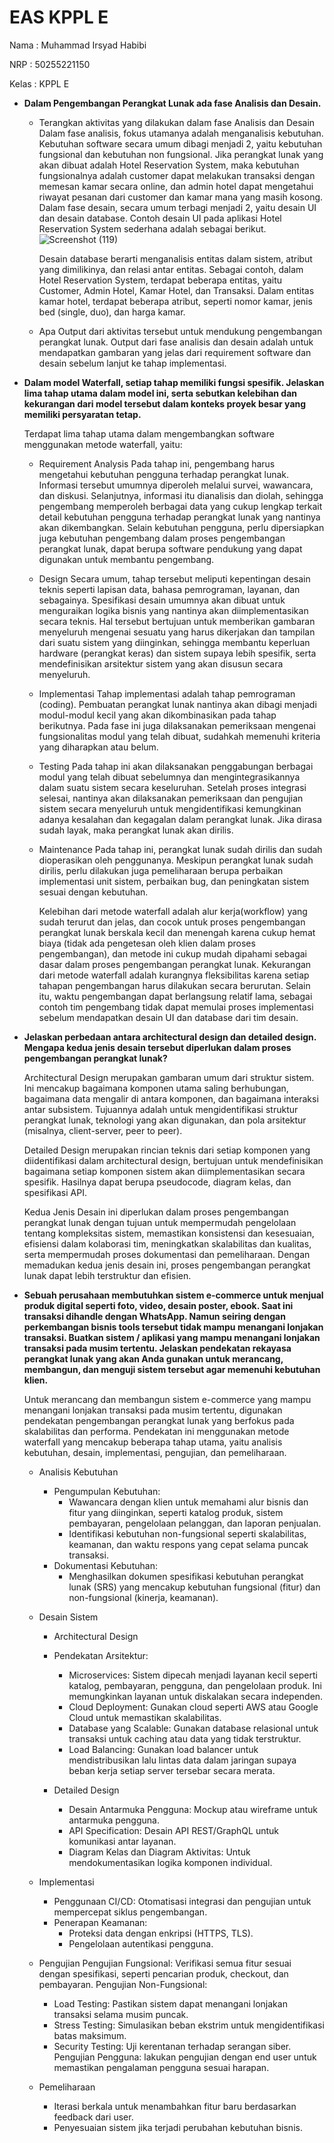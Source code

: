# EAS KPPL E

Nama  : Muhammad Irsyad Habibi

NRP  : 50255221150

Kelas  : KPPL E

- __Dalam Pengembangan Perangkat Lunak ada fase Analisis dan Desain.__
  
   - Terangkan aktivitas yang dilakukan dalam fase Analisis dan Desain
     Dalam fase analisis, fokus utamanya adalah menganalisis kebutuhan. Kebutuhan software secara umum dibagi menjadi 2, yaitu kebutuhan fungsional dan kebutuhan non fungsional. Jika perangkat lunak yang akan dibuat adalah Hotel Reservation System, maka kebutuhan fungsionalnya adalah customer dapat melakukan transaksi dengan memesan kamar secara online, dan admin hotel dapat mengetahui riwayat pesanan dari customer dan kamar mana yang masih kosong.
     Dalam fase desain, secara umum terbagi menjadi 2, yaitu desain UI dan desain database. Contoh desain UI pada aplikasi Hotel Reservation System sederhana adalah sebagai berikut.
     ![Screenshot (119)](https://github.com/user-attachments/assets/df04dc2f-1e24-4a57-a66c-b56da7a2cae0)
     
     Desain database berarti menganalisis entitas dalam sistem, atribut yang dimilikinya, dan relasi antar entitas. Sebagai contoh, dalam Hotel Reservation System, terdapat beberapa entitas, yaitu Customer, Admin Hotel, Kamar Hotel, dan Transaksi. Dalam entitas kamar hotel, terdapat beberapa atribut, seperti nomor kamar, jenis bed (single, duo), dan harga kamar.
   - Apa Output dari aktivitas tersebut untuk mendukung pengembangan perangkat lunak.
     Output dari fase analisis dan desain adalah untuk mendapatkan gambaran yang jelas dari requirement software dan desain sebelum lanjut ke tahap implementasi.

- __Dalam model Waterfall, setiap tahap memiliki fungsi spesifik. Jelaskan lima tahap utama dalam model ini, serta sebutkan kelebihan dan kekurangan dari model tersebut dalam konteks proyek besar yang memiliki persyaratan tetap.__
  
  Terdapat lima tahap utama dalam mengembangkan software menggunakan metode waterfall, yaitu:
  - Requirement Analysis
    Pada tahap ini, pengembang harus mengetahui kebutuhan pengguna terhadap perangkat lunak. Informasi tersebut umumnya diperoleh melalui survei, wawancara, dan diskusi. Selanjutnya, informasi itu dianalisis dan diolah, sehingga pengembang memperoleh berbagai data yang cukup lengkap terkait detail kebutuhan pengguna terhadap perangkat lunak yang nantinya akan dikembangkan. Selain kebutuhan pengguna, perlu dipersiapkan juga kebutuhan pengembang dalam proses pengembangan perangkat lunak, dapat berupa software pendukung yang dapat digunakan untuk membantu pengembang.
  - Design
    Secara umum, tahap tersebut meliputi kepentingan desain teknis seperti lapisan data, bahasa pemrograman, layanan, dan sebagainya. Spesifikasi desain umumnya akan dibuat untuk menguraikan logika bisnis yang nantinya akan diimplementasikan secara teknis. Hal tersebut bertujuan untuk memberikan gambaran menyeluruh mengenai sesuatu yang harus dikerjakan dan tampilan dari suatu sistem yang diinginkan, sehingga membantu keperluan hardware (perangkat keras) dan sistem supaya lebih spesifik, serta mendefinisikan arsitektur sistem yang akan disusun secara menyeluruh.
  - Implementasi
    Tahap implementasi adalah tahap pemrograman (coding). Pembuatan perangkat lunak nantinya akan dibagi menjadi modul-modul kecil yang akan dikombinasikan pada tahap berikutnya. Pada fase ini juga dilaksanakan pemeriksaan mengenai fungsionalitas modul yang telah dibuat, sudahkah memenuhi kriteria yang diharapkan atau belum.
  - Testing
    Pada tahap ini akan dilaksanakan penggabungan berbagai modul yang telah dibuat sebelumnya dan mengintegrasikannya dalam suatu sistem secara keseluruhan. Setelah proses integrasi selesai, nantinya akan dilaksanakan pemeriksaan dan pengujian sistem secara menyeluruh untuk mengidentifikasi kemungkinan adanya kesalahan dan kegagalan dalam perangkat lunak. Jika dirasa sudah layak, maka perangkat lunak akan dirilis.
  - Maintenance
    Pada tahap ini, perangkat lunak sudah dirilis dan sudah dioperasikan oleh penggunanya. Meskipun perangkat lunak sudah dirilis, perlu dilakukan juga pemeliharaan berupa perbaikan implementasi unit sistem, perbaikan bug, dan peningkatan sistem sesuai dengan kebutuhan.

    Kelebihan dari metode waterfall adalah alur kerja(workflow) yang sudah terurut dan jelas, dan cocok untuk proses pengembangan perangkat lunak berskala kecil dan menengah karena cukup hemat biaya (tidak ada pengetesan oleh klien dalam proses pengembangan), dan metode ini cukup mudah dipahami sebagai dasar dalam proses pengembangan perangkat lunak.
    Kekurangan dari metode waterfall adalah kurangnya fleksibilitas karena setiap tahapan pengembangan harus dilakukan secara berurutan. Selain itu, waktu pengembangan dapat berlangsung relatif lama, sebagai contoh tim pengembang tidak dapat memulai proses implementasi sebelum mendapatkan desain UI dan database dari tim desain.
    
- __Jelaskan perbedaan antara architectural design dan detailed design. Mengapa kedua jenis desain tersebut diperlukan dalam proses pengembangan perangkat lunak?__
  
  Architectural Design merupakan gambaran umum dari struktur sistem. Ini mencakup bagaimana komponen utama saling berhubungan, bagaimana data mengalir di antara komponen, dan bagaimana interaksi antar subsistem. Tujuannya adalah untuk mengidentifikasi struktur perangkat lunak, teknologi yang akan digunakan, dan pola arsitektur (misalnya, client-server, peer to peer).

  Detailed Design merupakan rincian teknis dari setiap komponen yang diidentifikasi dalam architectural design, bertujuan untuk mendefinisikan bagaimana setiap komponen sistem akan diimplementasikan secara spesifik. Hasilnya dapat berupa pseudocode, diagram kelas, dan spesifikasi API.

  Kedua Jenis Desain ini diperlukan dalam proses pengembangan perangkat lunak dengan tujuan untuk mempermudah pengelolaan tentang kompleksitas sistem, memastikan konsistensi dan kesesuaian, efisiensi dalam kolaborasi tim, meningkatkan skalabilitas dan kualitas, serta mempermudah proses dokumentasi dan pemeliharaan. Dengan memadukan kedua jenis desain ini, proses pengembangan perangkat lunak dapat lebih terstruktur dan efisien.
  
- __Sebuah perusahaan membutuhkan sistem e-commerce untuk menjual produk digital seperti foto, video, desain poster, ebook. Saat ini transaksi dihandle dengan WhatsApp. Namun seiring dengan perkembangan bisnis tools tersebut tidak mampu menangani lonjakan transaksi. Buatkan sistem / aplikasi yang mampu menangani lonjakan transaksi pada musim tertentu. Jelaskan pendekatan rekayasa perangkat lunak yang akan Anda gunakan untuk merancang, membangun, dan menguji sistem tersebut agar memenuhi kebutuhan klien.__
  
  Untuk merancang dan membangun sistem e-commerce yang mampu menangani lonjakan transaksi pada musim tertentu, digunakan pendekatan pengembangan perangkat lunak yang berfokus pada skalabilitas dan performa. Pendekatan ini menggunakan metode waterfall yang mencakup beberapa tahap utama, yaitu analisis kebutuhan, desain, implementasi, pengujian, dan pemeliharaan.

  - Analisis Kebutuhan
    - Pengumpulan Kebutuhan:
      - Wawancara dengan klien untuk memahami alur bisnis dan fitur yang diinginkan, seperti katalog produk, sistem pembayaran, pengelolaan pelanggan, dan laporan penjualan.
      - Identifikasi kebutuhan non-fungsional seperti skalabilitas, keamanan, dan waktu respons yang cepat selama puncak transaksi.
    - Dokumentasi Kebutuhan:
      - Menghasilkan dokumen spesifikasi kebutuhan perangkat lunak (SRS) yang mencakup kebutuhan fungsional (fitur) dan non-fungsional (kinerja, keamanan).

  - Desain Sistem
    - Architectural Design
     - Pendekatan Arsitektur:
       - Microservices: Sistem dipecah menjadi layanan kecil seperti katalog, pembayaran, pengguna, dan pengelolaan produk. Ini memungkinkan layanan untuk diskalakan secara independen.
       - Cloud Deployment: Gunakan cloud seperti AWS atau Google Cloud untuk memastikan skalabilitas.
       - Database yang Scalable: Gunakan database relasional untuk transaksi untuk caching atau data yang tidak terstruktur.
       - Load Balancing: Gunakan load balancer untuk mendistribusikan lalu lintas data dalam jaringan supaya beban kerja setiap server tersebar secara merata.

    - Detailed Design
      - Desain Antarmuka Pengguna: Mockup atau wireframe untuk antarmuka pengguna.
      - API Specification: Desain API REST/GraphQL untuk komunikasi antar layanan.
      - Diagram Kelas dan Diagram Aktivitas: Untuk mendokumentasikan logika komponen individual.


  - Implementasi
    - Penggunaan CI/CD: Otomatisasi integrasi dan pengujian untuk mempercepat siklus pengembangan.
    - Penerapan Keamanan:
      - Proteksi data dengan enkripsi (HTTPS, TLS).
      - Pengelolaan autentikasi pengguna.

  - Pengujian
    Pengujian Fungsional: Verifikasi semua fitur sesuai dengan spesifikasi, seperti pencarian produk, checkout, dan pembayaran.
    Pengujian Non-Fungsional:
     - Load Testing: Pastikan sistem dapat menangani lonjakan transaksi selama musim puncak.
     - Stress Testing: Simulasikan beban ekstrim untuk mengidentifikasi batas maksimum.
     - Security Testing: Uji kerentanan terhadap serangan siber.
   Pengujian Pengguna: lakukan pengujian dengan end user untuk memastikan pengalaman pengguna sesuai harapan.

   - Pemeliharaan
     - Iterasi berkala untuk menambahkan fitur baru berdasarkan feedback dari user.
     - Penyesuaian sistem jika terjadi perubahan kebutuhan bisnis.
